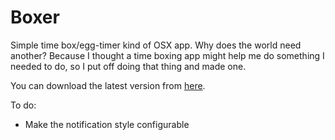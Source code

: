 Boxer
=====

Simple time box/egg-timer kind of OSX app. Why does the world need another? Because I thought a time boxing app might help me do something I needed to do, so I put off doing that thing and made one.

You can download the latest version from [here](https://dl.dropbox.com/u/597433/Boxer.zip).

To do:

* Make the notification style configurable
